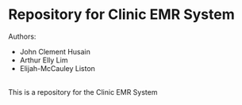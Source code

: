 # Repository for Clinic EMR System
Authors:
* John Clement Husain
* Arthur Elly Lim
* Elijah-McCauley Liston

\
This is a repository for the Clinic EMR System
